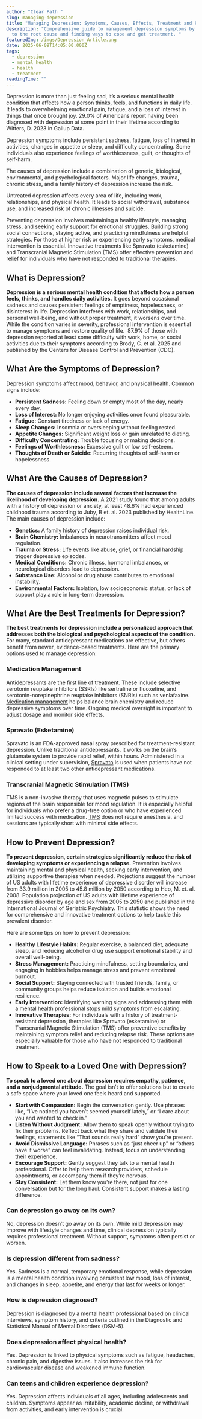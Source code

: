 ```yaml
---
author: "Clear Path "
slug: managing-depression
title: "Managing Depression: Symptoms, Causes, Effects, Treatment and Prevention"
description: "Comprehensive guide to management depression symptoms by getting
  to the root cause and finding ways to cope and get treatment. "
featuredImg: /imgs/Depression_Article.png
date: 2025-06-09T14:05:00.000Z
tags:
  - depression
  - mental health
  - health
  - treatment
readingTime: ""
---
```



Depression is more than just feeling sad, it’s a serious mental health condition that affects how a person thinks, feels, and functions in daily life. It leads to overwhelming emotional pain, fatigue, and a loss of interest in things that once brought joy. 29.0% of Americans report having been diagnosed with depression at some point in their lifetime according to Witters, D. 2023 in Gallup Data. 

Depression symptoms include persistent sadness, fatigue, loss of interest in activities, changes in appetite or sleep, and difficulty concentrating. Some individuals also experience feelings of worthlessness, guilt, or thoughts of self-harm.

The causes of depression include a combination of genetic, biological, environmental, and psychological factors. Major life changes, trauma, chronic stress, and a family history of depression increase the risk.

Untreated depression affects every area of life, including work, relationships, and physical health. It leads to social withdrawal, substance use, and increased risk of chronic illnesses and suicide.

Preventing depression involves maintaining a healthy lifestyle, managing stress, and seeking early support for emotional struggles. Building strong social connections, staying active, and practicing mindfulness are helpful strategies. For those at higher risk or experiencing early symptoms, medical intervention is essential. Innovative treatments like Spravato (esketamine) and Transcranial Magnetic Stimulation (TMS) offer effective prevention and relief for individuals who have not responded to traditional therapies.

## What is Depression?

**Depression is a serious mental health condition that affects how a person feels, thinks, and handles daily activities.** It goes beyond occasional sadness and causes persistent feelings of emptiness, hopelessness, or disinterest in life. Depression interferes with work, relationships, and personal well-being, and without proper treatment, it worsens over time. While the condition varies in severity, professional intervention is essential to manage symptoms and restore quality of life.  87.9% of those with depression reported at least some difficulty with work, home, or social activities due to their symptoms according to Brody, C. et al. 2025 and published by the Centers for Disease Control and Prevention (CDC).

## What Are the Symptoms of Depression?

Depression symptoms affect mood, behavior, and physical health. Common signs include:

* **Persistent Sadness:** Feeling down or empty most of the day, nearly every day.
* **Loss of Interest:** No longer enjoying activities once found pleasurable.
* **Fatigue:** Constant tiredness or lack of energy.
* **Sleep Changes:** Insomnia or oversleeping without feeling rested.
* **Appetite Changes:** Significant weight loss or gain unrelated to dieting.
* **Difficulty Concentrating:** Trouble focusing or making decisions.
* **Feelings of Worthlessness:** Excessive guilt or low self-esteem.
* **Thoughts of Death or Suicide:** Recurring thoughts of self-harm or hopelessness.

## What Are the Causes of Depression?

**The causes of depression include several factors that increase the likelihood of developing depression.** A 2021 study found that among adults with a history of depression or anxiety, at least 48.6% had experienced childhood trauma according to Juby, B et. al. 2023 published by HealthLine. The main causes of depression include:

* **Genetics:** A family history of depression raises individual risk.
* **Brain Chemistry:** Imbalances in neurotransmitters affect mood regulation.
* **Trauma or Stress:** Life events like abuse, grief, or financial hardship trigger depressive episodes.
* **Medical Conditions:** Chronic illness, hormonal imbalances, or neurological disorders lead to depression.
* **Substance Use:** Alcohol or drug abuse contributes to emotional instability.
* **Environmental Factors:** Isolation, low socioeconomic status, or lack of support play a role in long-term depression.

## What Are the Best Treatments for Depression?

**The best treatments for depression include a personalized approach that addresses both the biological and psychological aspects of the condition.** For many, standard antidepressant medications are effective, but others benefit from newer, evidence-based treatments. Here are the primary options used to manage depression:

### Medication Management

Antidepressants are the first line of treatment. These include selective serotonin reuptake inhibitors (SSRIs) like sertraline or fluoxetine, and serotonin-norepinephrine reuptake inhibitors (SNRIs) such as venlafaxine. [Medication management](https://clearpath-25.netlify.app/program/medication_management/) helps balance brain chemistry and reduce depressive symptoms over time. Ongoing medical oversight is important to adjust dosage and monitor side effects.

### Spravato (Esketamine)

Spravato is an FDA-approved nasal spray prescribed for treatment-resistant depression. Unlike traditional antidepressants, it works on the brain’s glutamate system to provide rapid relief, within hours. Administered in a clinical setting under supervision, [Spravato](https://clearpath-25.netlify.app/program/spravato/) is used when patients have not responded to at least two other antidepressant medications.

### Transcranial Magnetic Stimulation (TMS)

TMS is a non-invasive therapy that uses magnetic pulses to stimulate regions of the brain responsible for mood regulation. It is especially helpful for individuals who prefer a drug-free option or who have experienced limited success with medication. [TMS](https://clearpath-25.netlify.app/program/tms/) does not require anesthesia, and sessions are typically short with minimal side effects.

## How to Prevent Depression?

**To prevent depression, certain strategies significantly reduce the risk of developing symptoms or experiencing a relapse.** Prevention involves maintaining mental and physical health, seeking early intervention, and utilizing supportive therapies when needed. Projections suggest the number of US adults with lifetime experience of depressive disorder will increase from 33.9 million in 2005 to 45.8 million by 2050 according to Heo, M. et. al. 2008. Population projection of US adults with lifetime experience of depressive disorder by age and sex from 2005 to 2050 and published in the International Journal of Geriatric Psychiatry. This statistic shows the need for comprehensive and innovative treatment options to help tackle this prevalent disorder.

Here are some tips on how to prevent depression:

* **Healthy Lifestyle Habits:** Regular exercise, a balanced diet, adequate sleep, and reducing alcohol or drug use support emotional stability and overall well-being.
* **Stress Management:** Practicing mindfulness, setting boundaries, and engaging in hobbies helps manage stress and prevent emotional burnout.
* **Social Support:** Staying connected with trusted friends, family, or community groups helps reduce isolation and builds emotional resilience.
* **Early Intervention:** Identifying warning signs and addressing them with a mental health professional stops mild symptoms from escalating.
* **Innovative Therapies:** For individuals with a history of treatment-resistant depression, therapies like Spravato (esketamine) or Transcranial Magnetic Stimulation (TMS) offer preventive benefits by maintaining symptom relief and reducing relapse risk. These options are especially valuable for those who have not responded to traditional treatment.

## How to Speak to a Loved One with Depression?

**To speak to a loved one about depression requires empathy, patience, and a nonjudgmental attitude.** The goal isn’t to offer solutions but to create a safe space where your loved one feels heard and supported.

* **Start with Compassion:** Begin the conversation gently. Use phrases like, “I’ve noticed you haven’t seemed yourself lately,” or “I care about you and wanted to check in.”
* **Listen Without Judgment:** Allow them to speak openly without trying to fix their problems. Reflect back what they share and validate their feelings, statements like “That sounds really hard” show you’re present.
* **Avoid Dismissive Language:** Phrases such as “just cheer up” or “others have it worse” can feel invalidating. Instead, focus on understanding their experience.
* **Encourage Support:** Gently suggest they talk to a mental health professional. Offer to help them research providers, schedule appointments, or accompany them if they’re nervous.
* **Stay Consistent:** Let them know you’re there, not just for one conversation but for the long haul. Consistent support makes a lasting difference.

### Can depression go away on its own?

No, depression doesn’t go away on its own. While mild depression may improve with lifestyle changes and time, clinical depression typically requires professional treatment. Without support, symptoms often persist or worsen.

### Is depression different from sadness?

Yes. Sadness is a normal, temporary emotional response, while depression is a mental health condition involving persistent low mood, loss of interest, and changes in sleep, appetite, and energy that last for weeks or longer.

### How is depression diagnosed?

Depression is diagnosed by a mental health professional based on clinical interviews, symptom history, and criteria outlined in the Diagnostic and Statistical Manual of Mental Disorders (DSM-5).

### Does depression affect physical health?

Yes. Depression is linked to physical symptoms such as fatigue, headaches, chronic pain, and digestive issues. It also increases the risk for cardiovascular disease and weakened immune function.

### Can teens and children experience depression?

Yes. Depression affects individuals of all ages, including adolescents and children. Symptoms appear as irritability, academic decline, or withdrawal from activities, and early intervention is crucial.
